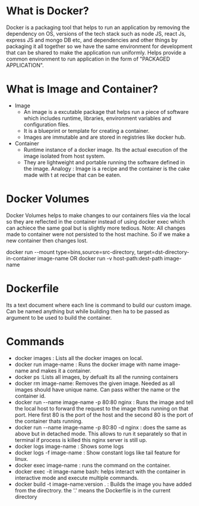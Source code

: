 # What is Docker?
Docker is a packaging tool that helps to run an application by removing the dependency on OS, versions of the tech stack such as node JS, react Js, express JS and mongo DB etc, and  dependencies and other things by packaging it all together so we have the same environment for development that can be shared to make the application run uniformly.
Helps provide a common environment to run application in the form of "PACKAGED APPLICATION".

# What is Image and Container?
- Image
	- An image is a excutable package that helps run a piece of software which includes runtime, libraries, environment variables and configuration files.
	- It is a blueprint or template for creating a container.
	- Images are immutable and are stored in registries like docker hub.
- Container 
	- Runtime instance of a docker image. Its the actual execution of the image isolated from host system.
	- They are lightweight and portable running the software defined in the image.
Analogy :
Image is a recipe and the container is the cake made with t at recipe that can be eaten.

# Docker Volumes
Docker Volumes helps to make changes to our containers files via the local so they are reflected in the container instead of using docker exec which can achiece the same goal but is slightly more tedious.
Note: All changes made to container were not persisted to the host machine. So if we make a new container then changes lost.

docker run --mount type=bins,source=src-directory, target=dst-directory-in-container image-name
OR 
docker run -v host-path:dest-path image-name

# Dockerfile
Its a text document where each line is command to build our custom image.
Can be named anything but while building then ha to be passed as argument to be used to build the container.

# Commands
- docker images : Lists all the docker images on local.
- docker run image-name : Runs the docker image with name image-name and makes it a container.
- docker ps :Lists all images, by defualt its all the running containers
- docker rm image-name: Removes the given image. Needed as all images should have unique name. Can pass wither the name or the container id.
- docker run --name image-name -p 80:80 nginx : Runs the image and tell the local host to forward the request to the image thats running on that port. Here first 80 is the port of the host and the second 80 is the port of the container thats running.
- docker run --name image-name -p 80:80 -d nginx : does the same as above but in detached mode. This allows to run it separately so that in terminal if process is killed this nginx server is still up.
- docker logs image-name : Shows some logs
- docker logs -f image-name : Show constant logs like tail feature for linux.
- docker exec image-name : runs the command on the container.
- docker exec -it image-name bash: helps interact with the container in interactive mode and execute multiple commands.
- docker build -t image-name:version . : Builds the image you have added from the directrory. the '.' means the Dockerfile is in the current directory